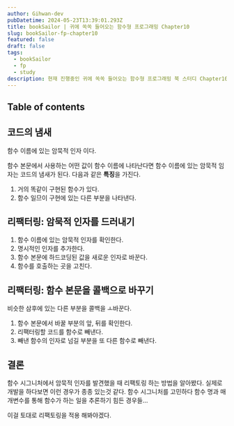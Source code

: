 ```yaml
---
author: Gihwan-dev
pubDatetime: 2024-05-23T13:39:01.293Z
title: bookSailor | 귀에 쏙쏙 들어오는 함수형 프로그래밍 Chapter10
slug: bookSailor-fp-chapter10
featured: false
draft: false
tags:
  - bookSailor
  - fp
  - study
description: 현재 진행중인 귀에 쏙쏙 들어오는 함수형 프로그래밍 북 스터디 Chapter10 요약본입니다.
---
```


## Table of contents

## 코드의 냄새

함수 이름에 있는 암묵적 인자 이다.

함수 본문에서 사용하는 어떤 값이 함수 이름에 나타난다면 함수 이름에 있는 암묵적 임자는 코드의 냄새가 된다. 다음과 같은 **특징**을 가진다.

1. 거의 똑같이 구현된 함수가 있다.
2. 함수 일므이 구현에 있는 다른 부분을 나타낸다.

## 리팩터링: 암묵적 인자를 드러내기

1. 함수 이름에 있는 암묵적 인자를 확인한다.
2. 명시적인 인자를 추가한다.
3. 함수 본문에 하드코딩된 값을 새로운 인자로 바꾼다.
4. 함수를 호출하는 곳을 고친다.

## 리팩터링: 함수 본문을 콜백으로 바꾸기

비슷한 삼후에 있는 다른 부분을 콜백을 ㅗ바꾼다.

1. 함수 본문에서 바꿀 부분의 앞, 뒤를 확인한다.
2. 리팩터링할 코드를 함수로 빼낸다.
3. 빼낸 함수의 인자로 넘길 부분을 또 다른 함수로 빼낸다.

## 결론

함수 시그니처에서 암묵적 인자를 발견했을 때 리팩토링 하는 방법을 알아봤다. 실제로 개발을 하다보면 이런 경우가 종종 있는것 같다. 함수 시그니처를 고민하다 함수 명과 매개변수를 통해 함수가 하는 일을 추론하기 힘든 경우들...

이걸 토대로 리팩토링을 적용 해봐야겠다.
